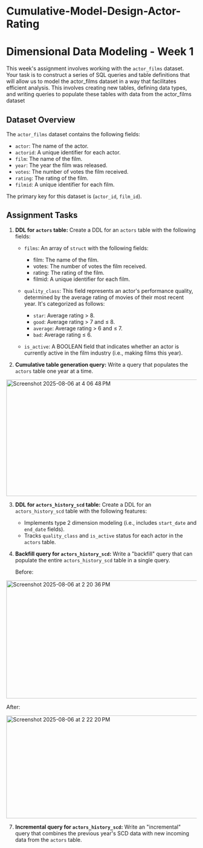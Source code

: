 # Cumulative-Model-Design-Actor-Rating

# Dimensional Data Modeling - Week 1


This week's assignment involves working with the `actor_films` dataset. Your task is to construct a series of SQL queries and table definitions that will allow us to model the actor_films dataset in a way that facilitates efficient analysis. This involves creating new tables, defining data types, and writing queries to populate these tables with data from the actor_films dataset


## Dataset Overview
The `actor_films` dataset contains the following fields:


- `actor`: The name of the actor.
- `actorid`: A unique identifier for each actor.
- `film`: The name of the film.
- `year`: The year the film was released.
- `votes`: The number of votes the film received.
- `rating`: The rating of the film.
- `filmid`: A unique identifier for each film.


The primary key for this dataset is (`actor_id`, `film_id`).


## Assignment Tasks


1. **DDL for `actors` table:** Create a DDL for an `actors` table with the following fields:
   - `films`: An array of `struct` with the following fields:
       - film: The name of the film.
       - votes: The number of votes the film received.
       - rating: The rating of the film.
       - filmid: A unique identifier for each film.


   - `quality_class`: This field represents an actor's performance quality, determined by the average rating of movies of their most recent year. It's categorized as follows:
       - `star`: Average rating > 8.
       - `good`: Average rating > 7 and ≤ 8.
       - `average`: Average rating > 6 and ≤ 7.
       - `bad`: Average rating ≤ 6.
   - `is_active`: A BOOLEAN field that indicates whether an actor is currently active in the film industry (i.e., making films this year).
  
2. **Cumulative table generation query:** Write a query that populates the `actors` table one year at a time.

<img width="1093" height="308" alt="Screenshot 2025-08-06 at 4 06 48 PM" src="https://github.com/user-attachments/assets/7098e154-1d9c-40bb-89c7-413d09b8bff9" />

  

3. **DDL for `actors_history_scd` table:** Create a DDL for an `actors_history_scd` table with the following features:
   - Implements type 2 dimension modeling (i.e., includes `start_date` and `end_date` fields).
   - Tracks `quality_class` and `is_active` status for each actor in the `actors` table.


5. **Backfill query for `actors_history_scd`:** Write a "backfill" query that can populate the entire `actors_history_scd` table in a single query.

    Before:
<img width="837" height="312" alt="Screenshot 2025-08-06 at 2 20 36 PM" src="https://github.com/user-attachments/assets/d0f36bd0-a294-4cfa-9ab6-0191cfd032d5" />


   After:
   
<img width="1025" height="272" alt="Screenshot 2025-08-06 at 2 22 20 PM" src="https://github.com/user-attachments/assets/e661fd89-024f-4df9-9412-32aa8577d903" />
  
7. **Incremental query for `actors_history_scd`:** Write an "incremental" query that combines the previous year's SCD data with new incoming data from the `actors` table.



